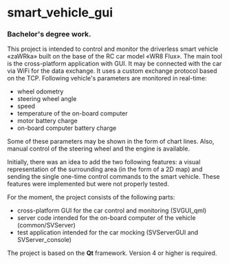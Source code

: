 # smart_vehicle_gui

### Bachelor's degree work.
This project is intended to control and monitor the driverless smart vehicle «zaWRka» built on the base of the RC car model «WR8 Flux». The main tool is the cross-platform application with GUI. It may be connected with the car via WiFi for the data exchange. It uses a custom exchange protocol based on the TCP. Following vehicle's parameters are monitored in real-time:
 - wheel odometry
 - steering wheel angle
 - speed
 - temperature of the on-board computer
 - motor battery charge
 - on-board computer battery charge

Some of these parameters may be shown in the form of chart lines. Also, manual control of the steering wheel and the engine is available.

Initially, there was an idea to add the two following features: a visual representation of the surrounding area (in the form of a 2D map) and sending the single one-time control commands to the smart vehicle. These features were implemented but were not properly tested.

For the moment, the project consists of the following parts:
 - cross-platform GUI for the car control and monitoring (SVGUI_qml)
 - server code intended for the on-board computer of the vehicle (common/SVServer)
 - test application intended for the car mocking (SVServerGUI and SVServer_console)

The project is based on the **Qt** framework. Version 4 or higher is required.
